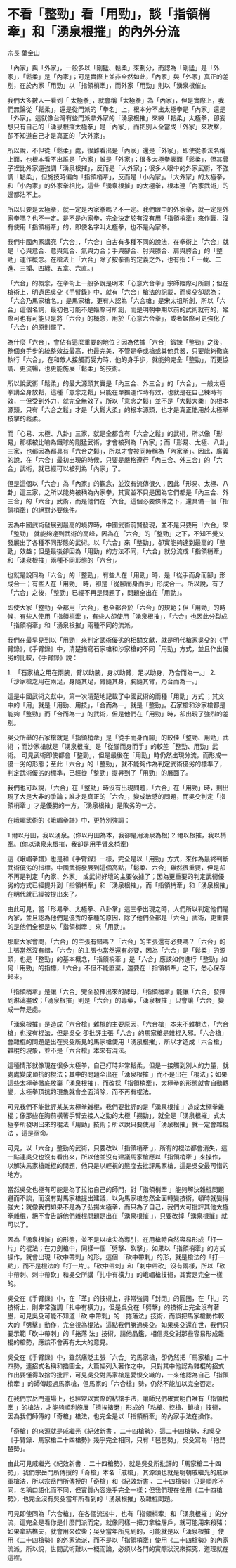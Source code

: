 # 不看「整勁」看「用勁」，談「指領梢牽」和「湧泉根摧」的內外分流

宗長
葉金山

「內家」與「外家」，一般多以「剛猛、鬆柔」來劃分，而認為「剛猛」是「外家」，「鬆柔」是「內家」；可是實際上並非全然如此，「內家」與「外家」真正的差別，在於內家「用勁」以「指領梢牽」，而外家「用勁」則以「湧泉根催」。

我們大多數人一看到「 太極拳」，就會稱「太極拳」為「內家」，但是實際上，我們無論從「鬆柔」，還是從門派的「拳名」上，根本分不出太極拳是「內家」還是「外家」。這就像台灣有些門派拿外家的「湧泉根摧」來練「鬆柔」太極拳，卻妄想只有自己的「湧泉根摧太極拳」是「內家」，而把別人全當成「外家」來攻擊，卻不知道自己才是真正的「大外家」。

所以說，不但從「鬆柔」處，很難看出是「內家」還是「外家」，即使從拳法名稱上面，也根本看不出誰是「內家」誰是「外家」；很多太極拳表面「鬆柔」，但其骨子裡比外家還強調「湧泉根摧」，反而是「大外家」；很多人眼中的外家武術，不強調「鬆柔」，但施技時偏向「指領梢牽」，反而是「小內家」。「大外家」的太極拳，和「小內家」的外家拳相比，這些「湧泉根摧」的太極拳，根本連「內家武術」的邊都沾不上。

所以只要是太極拳，就一定是內家拳嗎？不一定。我們眼中的外家拳，就一定是外家拳嗎？也不一定。是不是內家拳，完全決定於有沒有用「指領梢牽」來作戰，沒有使用「指領梢牽」的，即使名字叫太極拳，也不是內家拳。

我們中國內家講究「六合」，「六合」自古有多種不同的說法，在拳術上「六合」就是「心與意合、意與氣合、氣與力合；手與腳合、肘與膝合、肩與胯合」的「整勁」運作概念。在槍法上「六合」除了按拳術的定義之外，也有指：「 一截、二進、三攔、四纏、五拿、六直。」

「六合」的概念，在拳術上一般多說是明末「心意六合拳」宗師姬際可所創；但在槍術上，明遺民吳殳《手臂錄》中，就有「六合」槍法的記載，而吳殳卻認為：「六合乃馬家槍名。」是馬家槍，更有人認為「六合槍」是宋太祖所創，所以「六合」這個名詞，最初也可能不是姬際可所創，而是明朝中期以前的武術就有的，姬際可也有可能只是將「六合」的概念，用於「心意六合拳」，或者姬際可更強化了「六合」的原則罷了。

為什麼「六合」，會佔有這麼重要的地位？因為依據「六合」鍛鍊「整勁」之後，整個身手步的統整效益最高，也最完美，不管是拳或槍或其他兵器，只要能夠徹底執行「六合」，在和敵人接觸而受力時，他的身手步，就能夠完全「整勁」，而更協調、更流暢，也更能施展「鬆柔」的技術。

所以說武術「鬆柔」的最大源頭其實是「內三合、外三合」的「六合」，一般太極拳講全身放鬆，這種「意念之鬆」只能在單獨運作時有效，也就是在自己練時有效，一但受到外力，就完全無效了，所以「意念之鬆」並不是「大鬆大柔」的根本源頭，只有「六合之鬆」才是「大鬆大柔」的根本源頭，也才是真正能用於太極拳技擊的鬆柔。

而「心易、太極、八卦」三家，就是全都含有「六合之鬆」的武術，所以像「形易」那樣被比喻為鐵球的剛猛武術，才會被列為「內家」；而「形易、太極、八卦」三家，也都因為都具有「六合之鬆」，所以才會被同時稱為「內家拳」。因此，廣義的說，在「六合」最初出現的時候，只要是嚴格遵行「內三合、外三合」的「六合」武術，就已經可以被列為「內家」了。

但是這個以「六合」為「內家」的觀念，並沒有流傳很久；因此「形易、太極、八卦」這三家，之所以能夠被稱為內家拳，其實並不只是因為它們都是「內三合、外三合」的「六合」武術，而是他們在「六合」這個必要條件之下，還具備一個「指領梢牽」的絕對必要條件。

因為中國武術發展到最高的境界時，中國武術前賢發現，並不是只要用「六合」來「整勁」 就能夠達到武術的高峰，因為在「六合」的「整勁」之下，不知不覺又發展出了各種不同形態的武術。以「六合」來「整勁」，卻實能夠達到最高的「整勁」效益；但是最後卻因為「用勁」的方法不同，「六合」就分流成「指領梢牽」和「湧泉根摧」兩種不同形態的「六合」。

也就是說同為「六合」的「整勁」，有些人在「用勁」時，是「從手而身而腳」形成合一；有些人在「用勁」 時，卻是「從腳而身而手」形成合一。所以說，有了「六合」之後，「整勁」已經不再是問題了，問題全出在「用勁」。

即使大家「整勁」全都用「六合」，也全都合於「六合」的規範；但「用勁」的時候，有些人使用「指領梢牽 」，有些人卻使用「湧泉根摧」，「六合」也因此分裂成「指領梢牽」和「湧泉根摧」兩種不同的流派。

我們在最早見到以「用勁」來判定武術優劣的相關文獻，就是明代槍家吳殳的《手臂錄》，《手臂錄》中，清楚描寫石家槍和沙家槍的不同「用勁」方式，並且作出優劣的比較，《手臂錄》說：

1.　「石家槍之用在兩腕，臂以助腕，身以助臂，足以助身，乃合而為一。」
2.　「沙家槍之用在兩足，身隨其足，臂隨其身，腕隨其臂，乃合而為一。」

這是中國武術文獻中，第一次清楚地記載了中國武術的兩種「用勁」方式 ；其文中的「用」就是「用勁、用技」，「合而為一」就是「整勁」。石家槍和沙家槍都是能夠「整勁」而「合而為一」的武術，但是他們在「用勁」時，卻出現了強烈的差別。

吳殳所舉的石家槍就是「指領梢牽」是「從手而身而腳」的較佳「整勁、用勁」武術 ；而沙家槍就是「湧泉根摧」是「從腳而身而手」的較差「整勁、用勁」武術。
可見武術即使都會「整勁」，但是最後在「用勁」時仍然出現分流，而形成一優一劣的形態；至此「六合」的「整勁」，就不能夠作為判定武術優劣的標準了，判定武術優劣的標準，已經從「整勁」提昇到了「用勁」的層面了。

我們也可以說，「六合」在「整勁」時沒有出現問題，「六合」在「用勁」時，則出現了大是大非的爭論；誰才是真正的「六合」，變成敏感的問題，而吳殳判定「指領梢牽 」才是優勝的一方，「湧泉根摧」是敗劣的一方。

在峨嵋武術的《峨嵋拳譜》中，更特別強調：

1.爾以丹田，我以湧泉。(你以丹田為本，我卻是用湧泉為根)
2.爾以根摧，我以梢牽。(你以湧泉來根摧，我卻是用手臂來梢牽)

這《峨嵋拳譜》也是和《手臂錄》一樣，完全是以「用勁」方式，來作為最終判斷武術優劣的指標。中國武術發展到這個高點，「鬆柔、六合」雖然很重要，但是卻不再是判定「內家、外家」 或武術好壞的主要依據了；因為更重要的判定武術優劣的方式已經提升到「指領梢牽」和「湧泉根摧」，而「指領梢牽」和「湧泉根摧」在明代就已經被提出來了。

由此可見，當「形易拳、太極拳、八卦掌」這三拳出現之時，人們所以判定他們是內家，並且認為他們是優秀的拳種的原因，除了他們全都是「六合」武術，更重要的是他們全都是以「指領梢牽 」來「用勁」。

那麼大家會問，「六合」的主張有錯嗎？「六合」的主張還有必要嗎？「六合」的主張當然沒有錯，「六合」的主張也當然還有必要，因為「六合」是「鬆柔」的源頭，也是「整勁」的基本概念，「指領梢牽 」是「六合」應該如何進行「整勁」如何「用勁」的指標，「六合」不但不能廢棄，還要在「指領梢牽」之下，悉心保存起來。

「指領梢牽」是讓「六合」完全發揮出來的酵母，「指領梢牽」能讓「六合」發揮到淋漓盡致；「湧泉根摧」則是「六合」的毒藥，「湧泉根摧 」只會讓「六合」變成一無是處。

「湧泉根摧」是造成「六合槍」雜棍的主要原因，「六合槍」本來不雜棍法，「六合槍」也沒有棍法，但是吳殳 卻批評主張「六合」的馬家槍是雜棍入邪。「六合槍」會雜棍的問題是出在吳殳所見的馬家槍使用「湧泉根摧」，所以才造成「六合槍」雜棍的現象，並不是「六合槍」本來有混法。

這種情形就像現在很多太極拳，自己打時非常鬆柔，但是一接觸到別人的力量，就處處變成頂抗的棍法；其中的問題全出在「湧泉根摧 」而不是出在「棍法」；如果這些太極拳徹底放棄「湧泉根摧」，而改採「指領梢牽」，太極拳的形態就會自動轉變，太極拳頂抗的現象就會全面消除，而不再有棍法。

可見我們不能批評某某太極拳雜棍，我們要批評的是「湧泉根摧 」造成太極拳雜棍；像那些在胸前橫著手臂去接人之勁的太極「掤勁」，就全是「湧泉根摧」式太極拳所發明出來的棍法「用勁」技術；所以說只要使用「湧泉根摧」就一定會雜棍法 ，這是宿命。

可見，以「六合」整勁的武術，只要改以「指領梢牽 」，所有的棍法都會消失，這一點連吳殳也沒有看出來，所以他並沒有建議馬家槍應以「指領梢牽 」來操作，以解決馬家槍雜棍的問題，他只是以輕視的態度去批評馬家槍，這是吳殳最可惜的地方。

當然吳殳也極有可能是為了拉抬自己的師門，對「指領梢牽 」能夠解決雜棍問題避而不談，而沒有對馬家槍提出建議，以免馬家槍忽然全面轉變技術，頓時就變得強大；就像我們如果不是為了弘揚太極拳，而只為了自己，我們大可批評其他太極拳雜棍，絕不會告訴他們雜棍問題是出在「湧泉根摧 」，只要改掉「湧泉根摧」就可以了。

因為「湧泉根摧」的形態，並不是以槍尖為導引，在用槍時自然容易形成「打一片」的棍法；在刀劍槍中，同樣一個「劈擊、砍擊」，如果以「指領梢牽」的方式操作，就會出現「砍中帶刺」的形，這個 「砍中帶刺」的形，就是槍法的「打一點」，而不是棍法的「打一片」。「砍中帶刺」和「刺中帶砍」沒有兩樣，所以「砍中帶刺、刺中帶砍」和吳殳所講「扎中有橫力」的峨嵋槍技術，其實是完全一樣的。

吳殳在《手臂錄》中，在「革」的技術上，非常強調「封閉」的圓圈，在「扎」的技術上，則非常強調「扎中有橫力」，但是吳殳在「劈擊」的技術上完全沒有著墨，可見吳殳可能不知道「砍 中帶刺」的「捲落法」技術，而誤把馬家槍動作較大的「劈擊」動作，完全視為棍法，這點我們勝過吳殳。如果吳殳還在世，我們只要示範「砍中帶刺」的「捲落 法」技術，請他品鑑，相信吳殳對那些容易形成雜棍的槍勢，應該不會再有太大的意見。

吳殳在《手臂錄》中，雖然痛貶主張「六合」的馬家槍，卻仍然把「馬家槍」二十四勢，連招式名稱和插圖全，大篇幅列入著作之中， 只對其中他認為雜棍的招式作出要懂得取捨的批評，可見吳殳對馬家槍是愛恨交織的，一來他認為自己「指領梢牽 」的師傳超過馬家槍，但馬家的「六合槍」勢，仍然不能加以完全否定。

在我們宗岳門道場上，也經常以實際的粘槍手法，讓師兄們確實明白唯有「指領梢牽 」的槍法，才能夠順利施展「擠挨撦磨」形成的「粘槍、控槍、鎖槍」技術，因為我們師傳的「奇槍」槍法，也完全是以「指領梢牽」的內家手法在操作。

「奇槍」的來源就是戚繼光《紀效新書 ．二十四槍勢》，這二十四槍勢，和吳殳《手臂錄．馬家槍二十四槍勢》幾乎完全相同，只有「琶琶勢」，吳殳寫為「抱琵琶勢」。

由此可見戚繼光《紀效新書 ．二十四槍勢》，就是吳殳所批評的「馬家槍二十四勢」，我們宗岳門所傳授的「奇槍」本名「戚槍」，其源頭也就是明朝戚繼光的戚家軍槍法，所以宗岳門所傳授的「奇槍」和《紀效新書 、二十四槍勢》只是順序不同，名稱口語化而不同，但實質內容幾乎完全一樣；但我們現在使用《二十四槍勢》，也完全沒有吳殳當年所看到的「湧泉根摧」及雜棍問題。

可見即使同為「六合槍」，在各個流派中，也有「指領梢牽」和「湧泉根摧 」的分流，這完全是看你是什麼門派而定，就像同樣一把刀拿給屠戶，就可能用來殺豬；如果拿結樵夫，就會用來砍柴；吳殳當年所見到的，可能就是以「湧泉根摧 」使用《二十四槍勢》的外家流派，而不是以「指領梢牽」使用《二十四槍勢》的內家流派。所以說，世間武術難以一概而論，必須以各門的實際狀況來探究，道理就在這裡。
